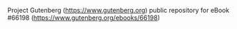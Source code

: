 Project Gutenberg (https://www.gutenberg.org) public repository for
eBook #66198 (https://www.gutenberg.org/ebooks/66198)
